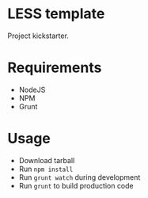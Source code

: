 LESS template
=============

Project kickstarter.

# Requirements

* NodeJS
* NPM
* Grunt

# Usage

* Download tarball
* Run <code>npm install</code>
* Run <code>grunt watch</code> during development
* Run <code>grunt</code> to build production code


